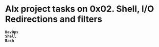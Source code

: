 # Alx project tasks on 0x02. Shell, I/O Redirections and filters
**`DevOps`**  
**`Shell`**  
**`Bash`**  
